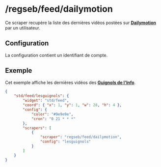 # /regseb/feed/dailymotion

Ce scraper recupère la liste des dernières vidéos postées sur
**[Dailymotion](http://www.dailymotion.com/fr)** par un utilisateur.

## Configuration

La configuration contient un identifiant de compte.

## Exemple

Cet exemple affiche les dernières vidéos des
**[Guignols de l'Info](http://www.dailymotion.com/lesguignols)**.

```JSON
{
    "std/feed/lesguignols": {
        "widget": "std/feed",
        "coord": { "x": 1, "y": 1, "w": 28, "h": 4 },
        "config": {
            "color": "#9e9e9e",
            "cron": "0 21 * * *"
        },
        "scrapers": [
            {
                "scraper": "regseb/feed/dailymotion",
                "config": "lesguignols"
            }
        ]
    }
}
```
